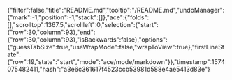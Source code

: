 {"filter":false,"title":"README.md","tooltip":"/README.md","undoManager":{"mark":-1,"position":-1,"stack":[]},"ace":{"folds":[],"scrolltop":1367.5,"scrollleft":0,"selection":{"start":{"row":30,"column":93},"end":{"row":30,"column":93},"isBackwards":false},"options":{"guessTabSize":true,"useWrapMode":false,"wrapToView":true},"firstLineState":{"row":19,"state":"start","mode":"ace/mode/markdown"}},"timestamp":1574075482411,"hash":"a3e6c361617f4523ccb53981d588e4ae5413d83e"}